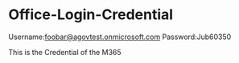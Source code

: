 # Office-Login-Credential

Username:foobar@agovtest.onmicrosoft.com Password:Jub60350

This is the Credential of the M365
